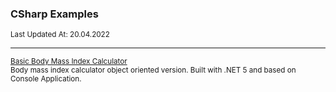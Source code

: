 <div align="left">
    <h3>CSharp Examples</h3>
	<sup>Last Updated At: 20.04.2022</sup>
    <hr/>
    <div>
        <small><a href="https://github.com/enesthedev/csharp-examples/tree/basicbodymassindexcalculator">Basic Body Mass Index Calculator</a></small>
        <br/>
        <small>Body mass index calculator object oriented version. Built with .NET 5 and based on Console Application.</small>
    </div>
</div>


